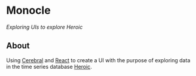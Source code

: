 # Monocle
*Exploring UIs to explore Heroic*

## About
Using [Cerebral](http://github.com/cerebral/cerebral) and [React](http://github.com/facebook/react) to create a UI with the purpose of exploring data in the time series database [Heroic](http://github.com/spotify/heroic).
